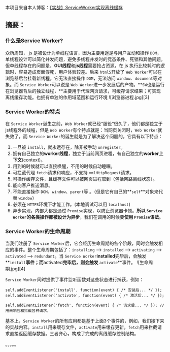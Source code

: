 本项目来自本人博客：[【实战】ServiceWorker实现离线缓存](http://120.25.166.245/index.php/archives/15/)

## 摘要：


### 什么是Service Worker?

众所周知， js 是被设计为单线程语言，因为主要用途是与用户互动和操作 `DOM`，单线程设计可以简化并发问题，避免多线程并发时的竞态条件、死锁和其他问题。但单线程存在的问题是，**GUI线程**和**js线程**需要抢占资源，在 js 执行比较耗时的逻辑时，容易造成页面假死，用户体验较差。后来 `html5`开放了 `Web Worker`可以在浏览器后台挂载新线程。它无法直接操作 `DOM`，无法访问 `window`、`document`等对象。而 `Service Worker`可以说是 `Web Worker`进一步发展后的产物。**`SW`也是运行在浏览器背后的独立线程，**主要用于代理网页请求，可缓存请求结果；可实现离线缓存功能。也拥有单独的作用域范围和运行环境
![浏览器进程.jpg][3]

### Service Worker的特点

在 `Service Worker`诞生之前，`Web Worker`就已经“服役”很久了，他们都是独立于js线程外的线程，但是 `Web Worker`有个特点就是：当网页关闭时，`Web Worker`就失效了，而 `Service Worker`的诞生就是为了解决这个问题的，它具有以下特点：

1. 一旦被 `install`，就永远存在，除非被手动 `unregister`。
2. 拥有自己独立的**worker线程**，独立于当前网页进程，有自己独立的**worker上下文**(context)。
3. 用到的时候就可以直接唤醒，不用的时候自动睡眠。
4. 可拦截代理 `fetch`请求和响应，不支持 `xmlHttpRequest`请求。
5. 可操作缓存文件，且缓存文件可以被网页进程取到（包括网路离线状态）。
6. 能向客户推送消息。
7. 不能直接操作 `DOM`、`window`、`parent`等 。（但是它有自己的**`self`**对象来代替 `window`）
8. 必须在 `HTTPS`环境下才能工作。(本地调试可以用 `localhost`)
9. 异步实现，内部大都是通过 `Promise`实现，以防止浏览器卡顿。**所以 `Service Worker`的各类操作都被设计为异步**，我们在调用的时候要**使用 `Promise`语法**。

### Service Worker的生命周期

当我们注册了 `Service Worker`后，它会经历生命周期的各个阶段，同时会触发相应的事件。整个生命周期包括了：`installing` --> `installed` --> `activating` --> `activated` --> `redundant`。当 `Service Worker`**installed**完毕后，会触发**`install`**事件；而**activated**完毕后，则会触发** `activate`**事件。
![生命周期.jpg][4]

`Service Worker`同时提供了事件监听函数对这些状态进行捕获，例如：

```
self.addEventListener('install', function(event) { /* 安装后... */ });
self.addEventListener('activate', function(event) { /* 激活后... */ });

self.addEventListener('fetch', function(event) { /* 请求后... */ }); //用来响应和拦截各种请求。
```

基本上，`Service Worker`的所有应用都是基于上面3个事件的，例如，我们接下来的实战内容。`install`用来缓存文件，`activate`用来缓存更新，`fetch`用来拦截请求直接返回缓存数据。三者齐心，构成了完成的离线缓存控制结构。

。。。。。
